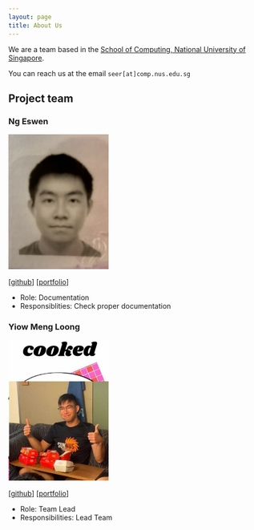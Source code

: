 ```yaml
---
layout: page
title: About Us
---
```


We are a team based in the [School of Computing, National University of Singapore](https://www.comp.nus.edu.sg).

You can reach us at the email `seer[at]comp.nus.edu.sg`

## Project team

### Ng Eswen

<img src="images/solomon0519.png" width="200px">

[[github](https://github.com/Solomon0519)]
[[portfolio](team/Eswen.md)]

* Role: Documentation
* Responsiblities: Check proper documentation

### Yiow Meng Loong

<img src="images/creditablex.png" width="200px">

[[github](http://github.com/creditablex)]
[[portfolio](team/creditablex.md)]

* Role: Team Lead
* Responsibilities: Lead Team
